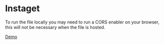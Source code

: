 # Instaget

To run the file locally you may need to run a CORS enabler on your browser, this will not be necessary when the file is hosted.

[Demo](http://codepen.io/rastasimonbonface/pen/xERkBw)